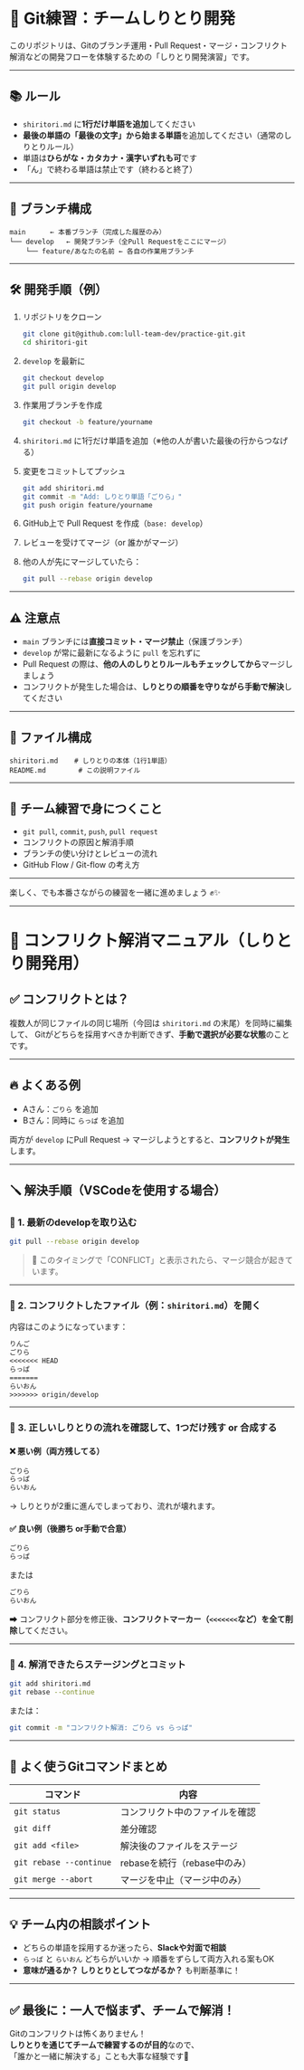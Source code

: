# 🌱 Git練習：チームしりとり開発

このリポジトリは、Gitのブランチ運用・Pull Request・マージ・コンフリクト解消などの開発フローを体験するための「しりとり開発演習」です。

---

## 📚 ルール

- `shiritori.md` に**1行だけ単語を追加**してください
- **最後の単語の「最後の文字」から始まる単語**を追加してください（通常のしりとりルール）
- 単語は**ひらがな・カタカナ・漢字いずれも可**です
- 「ん」で終わる単語は禁止です（終わると終了）

---

## 🌳 ブランチ構成

```
main      ← 本番ブランチ（完成した履歴のみ）
└── develop   ← 開発ブランチ（全Pull Requestをここにマージ）
    └── feature/あなたの名前 ← 各自の作業用ブランチ
```

---

## 🛠 開発手順（例）

1. リポジトリをクローン

   ```bash
   git clone git@github.com:lull-team-dev/practice-git.git
   cd shiritori-git
   ```

2. `develop` を最新に

   ```bash
   git checkout develop
   git pull origin develop
   ```

3. 作業用ブランチを作成

   ```bash
   git checkout -b feature/yourname
   ```

4. `shiritori.md` に1行だけ単語を追加（※他の人が書いた最後の行からつなげる）

5. 変更をコミットしてプッシュ

   ```bash
   git add shiritori.md
   git commit -m "Add: しりとり単語「ごりら」"
   git push origin feature/yourname
   ```

6. GitHub上で Pull Request を作成（`base: develop`）

7. レビューを受けてマージ（or 誰かがマージ）

8. 他の人が先にマージしていたら：

   ```bash
   git pull --rebase origin develop
   ```

---

## ⚠️ 注意点

- `main` ブランチには**直接コミット・マージ禁止**（保護ブランチ）
- `develop` が常に最新になるように `pull` を忘れずに
- Pull Request の際は、**他の人のしりとりルールもチェックしてから**マージしましょう
- コンフリクトが発生した場合は、**しりとりの順番を守りながら手動で解決**してください

---

## 📎 ファイル構成

```
shiritori.md    # しりとりの本体（1行1単語）
README.md        # この説明ファイル
```

---

## 👥 チーム練習で身につくこと

- `git pull`, `commit`, `push`, `pull request`
- コンフリクトの原因と解消手順
- ブランチの使い分けとレビューの流れ
- GitHub Flow / Git-flow の考え方

---

楽しく、でも本番さながらの練習を一緒に進めましょう ✊✨

---

# 🧩 コンフリクト解消マニュアル（しりとり開発用）

## ✅ コンフリクトとは？

複数人が同じファイルの同じ場所（今回は `shiritori.md` の末尾）を同時に編集して、
Gitがどちらを採用すべきか判断できず、**手動で選択が必要な状態**のことです。

---

## 🔥 よくある例

- Aさん：`ごりら` を追加
- Bさん：同時に `らっぱ` を追加

両方が `develop` にPull Request → マージしようとすると、**コンフリクトが発生**します。

---

## 🪛 解決手順（VSCodeを使用する場合）

### 🔹 1. 最新のdevelopを取り込む

```bash
git pull --rebase origin develop
```

> 🔺 このタイミングで「CONFLICT」と表示されたら、マージ競合が起きています。

---

### 🔹 2. コンフリクトしたファイル（例：`shiritori.md`）を開く

内容はこのようになっています：

```txt
りんご
ごりら
<<<<<<< HEAD
らっぱ
=======
らいおん
>>>>>>> origin/develop
```

---

### 🔹 3. 正しいしりとりの流れを確認して、1つだけ残す or 合成する

#### ❌ 悪い例（両方残してる）

```txt
ごりら
らっぱ
らいおん
```

→ しりとりが2重に進んでしまっており、流れが壊れます。

#### ✅ 良い例（後勝ち or手動で合意）

```txt
ごりら
らっぱ
```

または

```txt
ごりら
らいおん
```

➡ コンフリクト部分を修正後、**コンフリクトマーカー（`<<<<<<<`など）を全て削除**してください。

---

### 🔹 4. 解消できたらステージングとコミット

```bash
git add shiritori.md
git rebase --continue
```

または：

```bash
git commit -m "コンフリクト解消: ごりら vs らっぱ"
```

---

## 🔁 よく使うGitコマンドまとめ

| コマンド | 内容 |
|----------|------|
| `git status` | コンフリクト中のファイルを確認 |
| `git diff` | 差分確認 |
| `git add <file>` | 解決後のファイルをステージ |
| `git rebase --continue` | rebaseを続行（rebase中のみ） |
| `git merge --abort` | マージを中止（マージ中のみ） |

---

## 💡 チーム内の相談ポイント

- どちらの単語を採用するか迷ったら、**Slackや対面で相談**
- `らっぱ` と `らいおん` どちらがいいか → 順番をずらして両方入れる案もOK
- **意味が通るか？ しりとりとしてつながるか？** も判断基準に！

---

## ✅ 最後に：一人で悩まず、チームで解消！

Gitのコンフリクトは怖くありません！  
**しりとりを通じてチームで練習するのが目的**なので、  
「誰かと一緒に解決する」ことも大事な経験です💪

